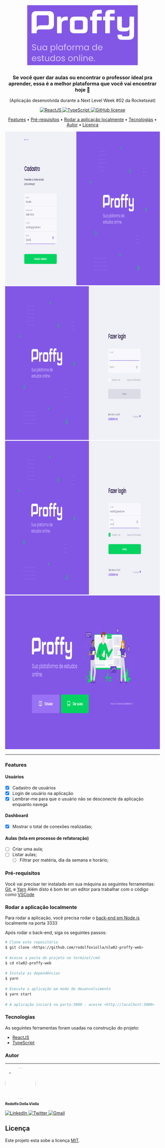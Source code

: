 <h1 align="center">
  <img
     alt="logotipo do Proffy"
     title="Proffy Logo"
     src="./assets/proffy-logo.png"
   />
</h1>
<h3 align="center">
  Se você quer dar aulas ou encontrar o professor ideal pra aprender, essa é a melhor plataforma que você vai encontrar hoje 📖️
</h3>
<p align="center">(Aplicação desenvolvida durante a Next Level Week #02 da Rocketseat)</p>
<p align="center">  
  <a href="#">
    <img alt="ReactJS" src="https://img.shields.io/badge/-ReactJS-61DAFB?style=flat&logo=React&logoColor=white">
  </a>
  
  <a href="#">
    <img alt="TypeScript" src="https://img.shields.io/badge/-TypeScript-007acc?style=flat&logo=TypeScript">
  </a>
  
  <a href="https://github.com/rodolfoviolla/nlw02-proffy-web/blob/master/LICENSE">
    <img alt="GitHub license" src="https://img.shields.io/github/license/rodolfoviolla/nlw02-proffy-web">
  </a>
</p>

<p align="center">
 <a href="#features">Features</a> •
 <a href="#pr%C3%A9-requisitos">Pré-requisitos</a> • 
 <a href="#rodar-a-aplica%C3%A7%C3%A3o-localmente">Rodar a aplicação localmente</a> • 
 <a href="#tecnologias">Tecnologias</a> • 
  <a href="#autor">Autor</a> • 
 <a href="#licen%C3%A7a">Licença</a>
</p>

<p align="center">
  <img width="968" height="500" src="./assets/SignUp.png" alt="SignUp Screen">
  <img width="968" height="500" src="./assets/Login-Unfilled.png" alt="Login Screen Unfilled">
  <img width="968" height="500" src="./assets/Login-Filled.png" alt="Login Screen Filled.png">
  <img width="976" height="500" src="./assets/Dashboard.png" alt="Dashboard Screen">
</p>

---

### Features

#### Usuários

- [X] Cadastro de usuários
- [X] Login de usuário na aplicação
- [X] Lembrar-me para que o usuário não se desconecte da aplicação enquanto navega

#### Dashboard

- [X] Mostrar o total de conexões realizadas;

#### Aulas (tela em processo de refatoração)

- [ ] Criar uma aula;
- [ ] Listar aulas;
  - [ ] Filtrar por matéria, dia da semana e horário;

### Pré-requisitos

Você vai precisar ter instalado em sua máquina as seguintes ferramentas:
[Git](https://git-scm.com), e [Yarn](https://classic.yarnpkg.com/pt-BR/)
Além disto é bom ter um editor para trabalhar com o código como [VSCode](https://code.visualstudio.com/)

### Rodar a aplicação localmente

Para rodar a aplicação, você precisa rodar o [back-end em Node.js](https://github.com/rodolfoviolla/nlw02-proffy-backend) localmente na porta 3333

Após rodar o back-end, siga os seguintes passos:

```bash
# Clone este repositório
$ git clone <https://github.com/rodolfoviolla/nlw02-proffy-web>

# Acesse a pasta do projeto no terminal/cmd
$ cd nlw02-proffy-web

# Instale as dependências
$ yarn

# Execute a aplicação em modo de desenvolvimento
$ yarn start

# A aplicação inciará na porta:3000 - acesse <http://localhost:3000>
```

### Tecnologias

As seguintes ferramentas foram usadas na construção do projeto:

- [ReactJS](https://pt-br.reactjs.org/)
- [TypeScript](https://www.typescriptlang.org/)

### Autor
---

<p>
  <a href="#">
    <img src="https://avatars1.githubusercontent.com/u/64096832?s=460&u=b785643ea39e67bb0f05c9f4d43e478b7029c807&v=4" height="100px" width="100px" style="border-radius:50px" alt=""/>
    <br />
    <sub><b>Rodolfo Della Violla</b></sub>
  </a>

  <p>
    <a href="https://www.linkedin.com/in/rodolfoviolla/">
      <img alt="LinkedIn" src="https://img.shields.io/badge/-LinkedIn-%237159c1?style=flat&logo=linkedin">
    </a>
    <a href="https://twitter.com/RodolfoViolla">
      <img alt="Twitter" src="https://img.shields.io/badge/-Twitter-%237159c1?style=flat&logo=twitter">
    </a>
    <a href="mailto:rodolfo.violla@gmail.com">
      <img alt="Gmail" src="https://img.shields.io/badge/-Email-%237159c1?style=flat&logo=gmail">
    </a>
  </p>
</p>

## Licença

Este projeto esta sobe a licença [MIT](./LICENSE.md).
